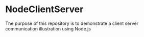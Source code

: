 # NodeClientServer
The purpose of this repository is to demonstrate a client server communication illustration using Node.js
